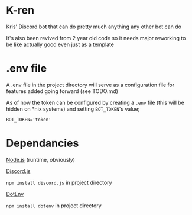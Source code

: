 # K-ren
Kris' Discord bot that can do pretty much anything any other bot can do

It's also been revived from 2 year old code so it needs major reworking to be like actually good even just as a template

# .env file
A .env file in the project directory will serve as a configuration file for features added going forward (see TODO.md)

As of now the token can be configured by creating a `.env` file (this will be hidden on *nix systems) and setting `BOT_TOKEN`'s value;

`BOT_TOKEN='token'`

# Dependancies
[Node.js](https://www.nodejs.org/) (runtime, obviously)

[Discord.js](https://github.com/hydrabolt/discord.js/) 

`npm install discord.js` in project directory

[DotEnv](https://github.com/motdotla/dotenv)

`npm install dotenv` in project directory